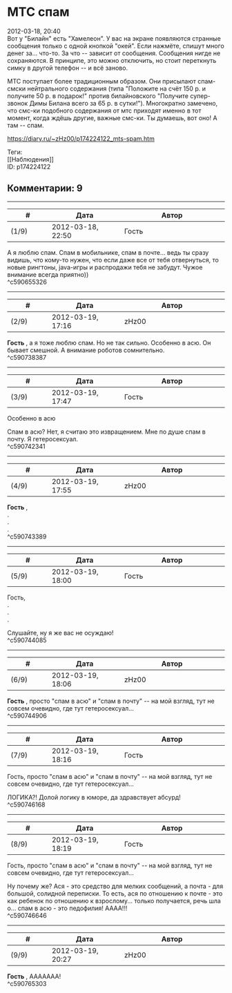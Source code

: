 МТС спам
========

  
2012-03-18, 20:40  
 Вот у "Билайн" есть "Хамелеон". У вас на экране появляются странные сообщения только с одной кнопкой "окей". Если нажмёте, спишут много денег за... что-то. За что -- зависит от сообщения. Сообщения нигде не сохраняются. В принципе, это можно отключить, но стоит переткнуть симку в другой телефон -- и всё заново.   
   
 МТС поступает более традиционным образом. Они присылают спам-смски нейтрального содержания (типа "Положите на счёт 150 р. и получите 50 р. в подарок!" против билайновского "Получите супер-звонок Димы Билана всего за 65 р. в сутки!"). Многократно замечено, что смс-ки подобного содержания от мтс приходят именно в тот момент, когда ждёшь другие, важные смс-ки. Ты думаешь, вот оно! А там -- спам.   
  
<https://diary.ru/~zHz00/p174224122_mts-spam.htm>  
  
Теги:  
[[Наблюдения]]  
ID: p174224122  


Комментарии: 9
--------------

  


---



|         #         |              Дата              |                     Автор                     |           ID           |
| --- | --- | --- | --- |
| (1/9) | 2012-03-18, 22:50 | Гость | c590655326 |

  
 А я люблю спам. Спам в мобильнике, спам в почте... ведь ты сразу видишь, что кому-то нужен, что если даже все от тебя отвернуться, то новые рингтоны, java-игры и распродажи тебя не забудут. Чужое внимание всегда приятно))   
 ^c590655326

---



|         #         |              Дата              |                     Автор                     |           ID           |
| --- | --- | --- | --- |
| (2/9) | 2012-03-19, 17:16 | zHz00 | c590738387 |

  
  **Гость**  , а я тоже люблю спам. Но не так сильно. Особенно в асю. Он бывает смешной. А внимание роботов сомнительно.   
 ^c590738387

---



|         #         |              Дата              |                     Автор                     |           ID           |
| --- | --- | --- | --- |
| (3/9) | 2012-03-19, 17:47 | Гость | c590742341 |

  
  Особенно в асю    
   
 Спам в асю? Нет, я считаю это извращением. Мне по душе спам в почту. Я гетеросексуал.   
 ^c590742341

---



|         #         |              Дата              |                     Автор                     |           ID           |
| --- | --- | --- | --- |
| (4/9) | 2012-03-19, 17:55 | zHz00 | c590743389 |

  
  **Гость**  ,   
 .   
 .   
 .   
 ^c590743389

---



|         #         |              Дата              |                     Автор                     |           ID           |
| --- | --- | --- | --- |
| (5/9) | 2012-03-19, 18:00 | Гость | c590744085 |

  
  Гость,   
 .   
 .   
 .    
   
 Слушайте, ну я же вас не осуждаю!   
 ^c590744085

---



|         #         |              Дата              |                     Автор                     |           ID           |
| --- | --- | --- | --- |
| (6/9) | 2012-03-19, 18:06 | zHz00 | c590744906 |

  
  **Гость**  , просто "спам в асю" и "спам в почту" -- на мой взгляд, тут не совсем очевидно, где тут гетеросексуал...   
 ^c590744906

---



|         #         |              Дата              |                     Автор                     |           ID           |
| --- | --- | --- | --- |
| (7/9) | 2012-03-19, 18:16 | Гость | c590746168 |

  
  Гость, просто "спам в асю" и "спам в почту" -- на мой взгляд, тут не совсем очевидно, где тут гетеросексуал...    
   
 ЛОГИКА?! Долой логику в юморе, да здравствует абсурд!   
 ^c590746168

---



|         #         |              Дата              |                     Автор                     |           ID           |
| --- | --- | --- | --- |
| (8/9) | 2012-03-19, 18:19 | Гость | c590746646 |

  
  Гость, просто "спам в асю" и "спам в почту" -- на мой взгляд, тут не совсем очевидно, где тут гетеросексуал...    
   
 Ну почему же? Ася - это средство для мелких сообщений, а почта - для большой, солидной переписки. То есть, ася по отношению к почте - это как ребенок по отношению к взрослому... только получается, речь шла о... спам в асю - это педофилия! АААА!!!   
 ^c590746646

---



|         #         |              Дата              |                     Автор                     |           ID           |
| --- | --- | --- | --- |
| (9/9) | 2012-03-19, 20:27 | zHz00 | c590765303 |

  
  **Гость**  , ААААААА!   
 ^c590765303